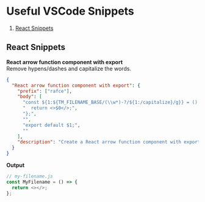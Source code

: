 # Useful VSCode Snippets
1. [React Snippets](https://github.com/taufiq-dev/useful-vscode-snippets#react-snippets)
## React Snippets
**React arrow function component with export**
<br />
Remove hypens/dashes and capitalize the words.
```json
{
  "React arrow function component with export": {
    "prefix": ["rafce"],
    "body": [
      "const ${1:${TM_FILENAME_BASE/(\\w*)-?/${1:/capitalize}/g}} = () => {",
      "  return <>$0</>;",
      "};",
      "",
      "export default $1;",
      ""
    ],
    "description": "Create a React arrow function component with export"
  }
}
```
**Output**
```javascript
// my-filename.js
const MyFilename = () => {
  return <></>;
};
```

